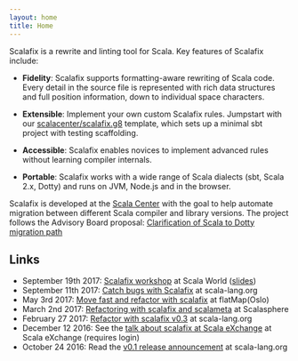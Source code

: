 ```yaml
---
layout: home
title: Home
---
```


Scalafix is a rewrite and linting tool for Scala.
Key features of Scalafix include:

- __Fidelity__: Scalafix supports formatting-aware rewriting
  of Scala code. Every detail in the source file is represented
  with rich data structures and full position information, down to
  individual space characters.

- __Extensible__: Implement your own custom Scalafix rules.
  Jumpstart with our [scalacenter/scalafix.g8][scalafix.g8] template,
  which sets up a minimal sbt project with testing scaffolding.

- __Accessible__: Scalafix enables novices to implement advanced rules
  without learning compiler internals.

- __Portable__: Scalafix works with a wide range of Scala dialects (sbt,
  Scala 2.x, Dotty) and runs on JVM, Node.js and in the browser.

Scalafix is developed at the [Scala Center](https://scala.epfl.ch) with the goal to help automate
migration between different Scala compiler and library versions.
The project follows the Advisory Board proposal: [Clarification of Scala to Dotty migration path](http://scala-lang.org/blog/2016/05/30/scala-center-advisory-board.html#the-first-meeting)

## Links

- September 19th 2017: [Scalafix workshop](https://www.youtube.com/watch?v=uaMWvkCJM_E) at Scala World ([slides](https://speakerdeck.com/gabro/move-fast-and-fix-things))
- September 11th 2017: [Catch bugs with Scalafix](http://www.scala-lang.org/blog/2017/09/11/scalafix-v0.5.html) at scala-lang.org
- May 3rd 2017: [Move fast and refactor with scalafix](https://vimeo.com/channels/flatmap2017/216469977) at flatMap(Oslo)
- March 2nd 2017: [Refactoring with scalafix and scalameta](https://www.youtube.com/watch?v=7I18pJ6orrI) at Scalasphere
- February 27 2017: [Refactor with scalafix v0.3](http://www.scala-lang.org/blog/2017/02/27/scalafix-v0.3.html) at scala-lang.org
- December 12 2016: See the [talk about scalafix at Scala eXchange](https://skillsmatter.com/skillscasts/9117-smooth-migrations-to-dotty-with-scalafix#video) at Scala eXchange (requires login)
- October 24 2016: Read the [v0.1 release announcement](http://www.scala-lang.org/blog/2016/10/24/scalafix.html) at scala-lang.org

[scalafix.g8]: https://github.com/scalacenter/scalafix.g8

